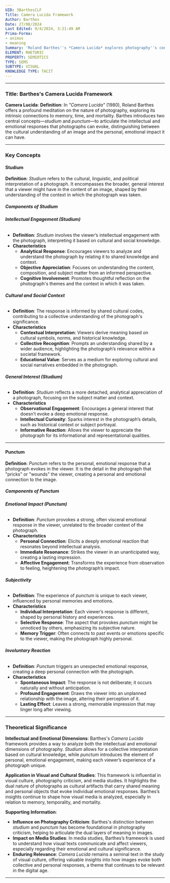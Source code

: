 ```yaml
---
UID: 3BarthesCLF
Title: Camera Lucida Framework
Author: Barthes
Date: 27/08/2024
Last Edited: 9/4/2024, 3:21:49 AM
Prima-Forma:
- animus
- meaning
Summary: 'Roland Barthes''s *Camera Lucida* explores photography''s connection to memory, time, and mortality through two key concepts: *studium*, the intellectual engagement with a photograph, and *punctum*, the personal, emotional response it evokes. This framework distinguishes between universal and individual reactions to images, making it influential in photography criticism and visual media studies.'
ELEMENT: RHETORIC
PROPERTY: SEMIOTICS
TYPE: SEMS
SUBTYPE: VISUAL
KNOWLEDGE TYPE: TACIT
---
```

---

### Title: **Barthes's Camera Lucida Framework**

**Camera Lucida**:
   **Definition**: In *"Camera Lucida"* (1980), Roland Barthes offers a profound meditation on the nature of photography, exploring its intrinsic connections to memory, time, and mortality. Barthes introduces two central concepts—*studium* and *punctum*—to articulate the intellectual and emotional responses that photographs can evoke, distinguishing between the cultural understanding of an image and the personal, emotional impact it can have.

---

### Key Concepts

#### Studium

**Definition**:
   *Studium* refers to the cultural, linguistic, and political interpretation of a photograph. It encompasses the broader, general interest that a viewer might have in the content of an image, shaped by their understanding of the context in which the photograph was taken.

##### **Components of Studium**

###### **Intellectual Engagement (*Studium*)**
  - **Definition**: *Studium* involves the viewer’s intellectual engagement with the photograph, interpreting it based on cultural and social knowledge.
  - **Characteristics**
    - **Analytical Response**: Encourages viewers to analyze and understand the photograph by relating it to shared knowledge and context.
    - **Objective Appreciation**: Focuses on understanding the content, composition, and subject matter from an informed perspective.
    - **Cognitive Involvement**: Promotes thoughtful reflection on the photograph's themes and the context in which it was taken.

###### **Cultural and Social Context**
  - **Definition**: The response is informed by shared cultural codes, contributing to a collective understanding of the photograph's significance.
  - **Characteristics**
    - **Contextual Interpretation**: Viewers derive meaning based on cultural symbols, norms, and historical knowledge.
    - **Collective Recognition**: Prompts an understanding shared by a wider audience, highlighting the photograph’s relevance within a societal framework.
    - **Educational Value**: Serves as a medium for exploring cultural and social narratives embedded in the photograph.

###### **General Interest (*Studium*)**
  - **Definition**: *Studium* reflects a more detached, analytical appreciation of a photograph, focusing on the subject matter and context.
  - **Characteristics**
    - **Observational Engagement**: Encourages a general interest that doesn’t evoke a deep emotional response.
    - **Intellectual Curiosity**: Sparks interest in the photograph’s details, such as historical context or subject portrayal.
    - **Informative Reaction**: Allows the viewer to appreciate the photograph for its informational and representational qualities.

---

#### Punctum

**Definition**:
   *Punctum* refers to the personal, emotional response that a photograph evokes in the viewer. It is the detail in the photograph that "pricks" or "wounds" the viewer, creating a personal and emotional connection to the image.

##### **Components of Punctum**

###### **Emotional Impact (*Punctum*)**
  - **Definition**: *Punctum* provokes a strong, often visceral emotional response in the viewer, unrelated to the broader context of the photograph.
  - **Characteristics**
    - **Personal Connection**: Elicits a deeply emotional reaction that resonates beyond intellectual analysis.
    - **Immediate Resonance**: Strikes the viewer in an unanticipated way, creating a lasting impression.
    - **Affective Engagement**: Transforms the experience from observation to feeling, heightening the photograph’s impact.

###### **Subjectivity**
  - **Definition**: The experience of *punctum* is unique to each viewer, influenced by personal memories and emotions.
  - **Characteristics**
    - **Individual Interpretation**: Each viewer’s response is different, shaped by personal history and experiences.
    - **Selective Response**: The aspect that provokes *punctum* might be unnoticed by others, emphasizing its subjective nature.
    - **Memory Trigger**: Often connects to past events or emotions specific to the viewer, making the photograph highly personal.

###### **Involuntary Reaction**
  - **Definition**: *Punctum* triggers an unexpected emotional response, creating a deep personal connection with the photograph.
  - **Characteristics**
    - **Spontaneous Impact**: The response is not deliberate; it occurs naturally and without anticipation.
    - **Profound Engagement**: Draws the viewer into an unplanned relationship with the image, altering their perception of it.
    - **Lasting Effect**: Leaves a strong, memorable impression that may linger long after viewing.


---

### Theoretical Significance

**Intellectual and Emotional Dimensions**:
   Barthes's *Camera Lucida* framework provides a way to analyze both the intellectual and emotional dimensions of photography. *Studium* allows for a collective interpretation based on cultural knowledge, while *punctum* introduces the element of personal, emotional engagement, making each viewer’s experience of a photograph unique.

**Application in Visual and Cultural Studies**:
   This framework is influential in visual culture, photography criticism, and media studies. It highlights the dual nature of photographs as cultural artifacts that carry shared meaning and personal objects that evoke individual emotional responses. Barthes’s insights continue to shape how visual media is analyzed, especially in relation to memory, temporality, and mortality.

**Supporting Information**:
   - **Influence on Photography Criticism**: Barthes's distinction between *studium* and *punctum* has become foundational in photography criticism, helping to articulate the dual layers of meaning in images.
   - **Impact on Media Studies**: In media studies, Barthes’s framework is used to understand how visual texts communicate and affect viewers, especially regarding their emotional and cultural significance.
   - **Enduring Relevance**: *Camera Lucida* remains a seminal text in the study of visual culture, offering valuable insights into how images evoke both collective and personal responses, a theme that continues to be relevant in the digital age.

---
